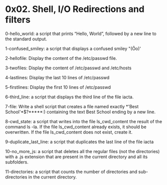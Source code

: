 # 0x02. Shell, I/O Redirections and filters

0-hello_world: a script that prints “Hello, World”, followed by a new line to the standard output.

1-confused_smiley: a script that displays a confused smiley "(Ôo)'

2-hellofile: Display the content of the /etc/passwd file.

3-twofiles: Display the content of /etc/passwd and /etc/hosts

4-lastlines: Display the last 10 lines of /etc/passwd

5-firstlines: Display the first 10 lines of /etc/passwd

6-third_line: a script that displays the third line of the file iacta.

7-file: Write a shell script that creates a file named exactly \*\'Best School\'\*$\?\*\*\*\*\*:) containing the text Best School ending by a new line.

8-cwd_state: a script that writes into the file ls_cwd_content the result of the command ls -la. If the file ls_cwd_content already exists, it should be overwritten. If the file ls_cwd_content does not exist, create it.

9-duplicate_last_line: a script that duplicates the last line of the file iacta

10-no_more_js:  a script that deletes all the regular files (not the directories) with a .js extension that are present in the current directory and all its subfolders.

11-directories: a script that counts the number of directories and sub-directories in the current directory.

